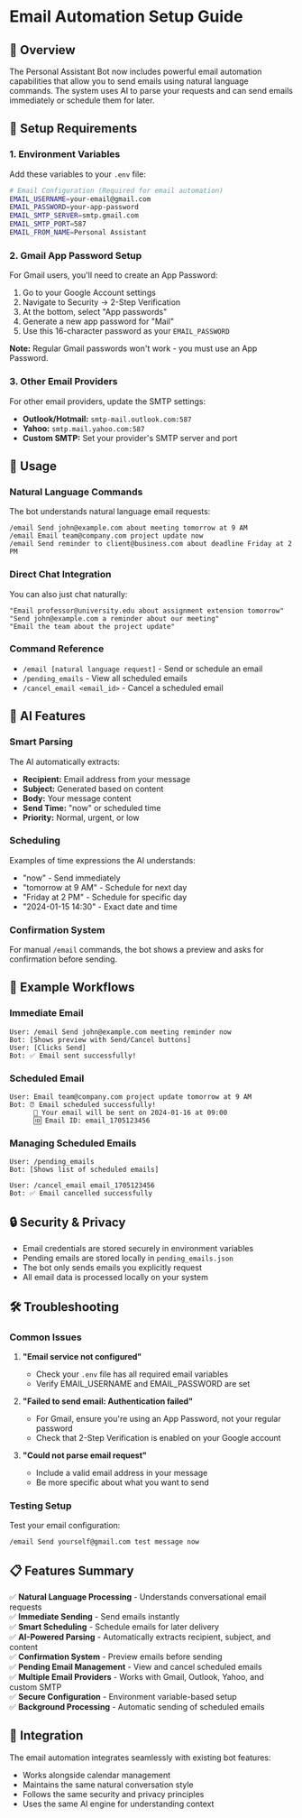 # Email Automation Setup Guide

## 📧 Overview

The Personal Assistant Bot now includes powerful email automation capabilities that allow you to send emails using natural language commands. The system uses AI to parse your requests and can send emails immediately or schedule them for later.

## 🔧 Setup Requirements

### 1. Environment Variables

Add these variables to your `.env` file:

```bash
# Email Configuration (Required for email automation)
EMAIL_USERNAME=your-email@gmail.com
EMAIL_PASSWORD=your-app-password
EMAIL_SMTP_SERVER=smtp.gmail.com
EMAIL_SMTP_PORT=587
EMAIL_FROM_NAME=Personal Assistant
```

### 2. Gmail App Password Setup

For Gmail users, you'll need to create an App Password:

1. Go to your Google Account settings
2. Navigate to Security → 2-Step Verification
3. At the bottom, select "App passwords"
4. Generate a new app password for "Mail"
5. Use this 16-character password as your `EMAIL_PASSWORD`

**Note:** Regular Gmail passwords won't work - you must use an App Password.

### 3. Other Email Providers

For other email providers, update the SMTP settings:

- **Outlook/Hotmail:** `smtp-mail.outlook.com:587`
- **Yahoo:** `smtp.mail.yahoo.com:587`
- **Custom SMTP:** Set your provider's SMTP server and port

## 🚀 Usage

### Natural Language Commands

The bot understands natural language email requests:

```
/email Send john@example.com about meeting tomorrow at 9 AM
/email Email team@company.com project update now
/email Send reminder to client@business.com about deadline Friday at 2 PM
```

### Direct Chat Integration

You can also just chat naturally:

```
"Email professor@university.edu about assignment extension tomorrow"
"Send john@example.com a reminder about our meeting"
"Email the team about the project update"
```

### Command Reference

- `/email [natural language request]` - Send or schedule an email
- `/pending_emails` - View all scheduled emails
- `/cancel_email <email_id>` - Cancel a scheduled email

## 🤖 AI Features

### Smart Parsing

The AI automatically extracts:
- **Recipient:** Email address from your message
- **Subject:** Generated based on content
- **Body:** Your message content
- **Send Time:** "now" or scheduled time
- **Priority:** Normal, urgent, or low

### Scheduling

Examples of time expressions the AI understands:
- "now" - Send immediately
- "tomorrow at 9 AM" - Schedule for next day
- "Friday at 2 PM" - Schedule for specific day
- "2024-01-15 14:30" - Exact date and time

### Confirmation System

For manual `/email` commands, the bot shows a preview and asks for confirmation before sending.

## 📱 Example Workflows

### Immediate Email
```
User: /email Send john@example.com meeting reminder now
Bot: [Shows preview with Send/Cancel buttons]
User: [Clicks Send]
Bot: ✅ Email sent successfully!
```

### Scheduled Email
```
User: Email team@company.com project update tomorrow at 9 AM
Bot: ⏰ Email scheduled successfully!
      📧 Your email will be sent on 2024-01-16 at 09:00
      🆔 Email ID: email_1705123456
```

### Managing Scheduled Emails
```
User: /pending_emails
Bot: [Shows list of scheduled emails]

User: /cancel_email email_1705123456
Bot: ✅ Email cancelled successfully
```

## 🔒 Security & Privacy

- Email credentials are stored securely in environment variables
- Pending emails are stored locally in `pending_emails.json`
- The bot only sends emails you explicitly request
- All email data is processed locally on your system

## 🛠️ Troubleshooting

### Common Issues

1. **"Email service not configured"**
   - Check your `.env` file has all required email variables
   - Verify EMAIL_USERNAME and EMAIL_PASSWORD are set

2. **"Failed to send email: Authentication failed"**
   - For Gmail, ensure you're using an App Password, not your regular password
   - Check that 2-Step Verification is enabled on your Google account

3. **"Could not parse email request"**
   - Include a valid email address in your message
   - Be more specific about what you want to send

### Testing Setup

Test your email configuration:
```
/email Send yourself@gmail.com test message now
```

## 📋 Features Summary

✅ **Natural Language Processing** - Understands conversational email requests  
✅ **Immediate Sending** - Send emails instantly  
✅ **Smart Scheduling** - Schedule emails for later delivery  
✅ **AI-Powered Parsing** - Automatically extracts recipient, subject, and content  
✅ **Confirmation System** - Preview emails before sending  
✅ **Pending Email Management** - View and cancel scheduled emails  
✅ **Multiple Email Providers** - Works with Gmail, Outlook, Yahoo, and custom SMTP  
✅ **Secure Configuration** - Environment variable-based setup  
✅ **Background Processing** - Automatic sending of scheduled emails  

## 🔄 Integration

The email automation integrates seamlessly with existing bot features:
- Works alongside calendar management
- Maintains the same natural conversation style
- Follows the same security and privacy principles
- Uses the same AI engine for understanding context 